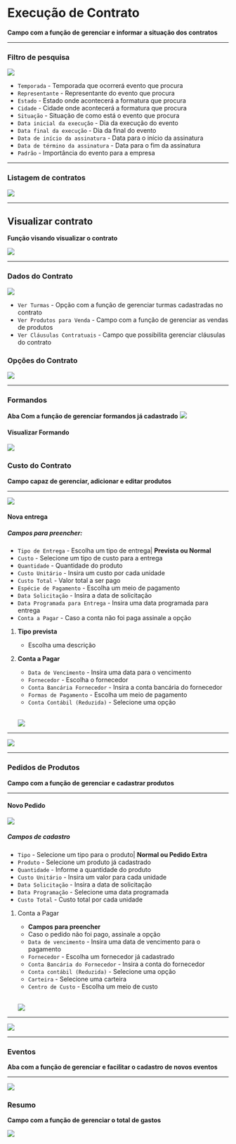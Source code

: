 # Execução de Contrato
**Campo com a função de gerenciar e informar a situação dos contratos**
***

### Filtro de pesquisa
![](../../../img/filtroPesquisa.png)

* `Temporada` - Temporada que ocorrerá evento que procura
* `Representante` - Representante do evento que procura
* `Estado` - Estado onde acontecerá a formatura que procura
* `Cidade` - Cidade onde acontecerá a formatura que procura
* `Situação` - Situação de como está o evento que procura
* `Data inicial da execução` - Dia da execução do evento
* `Data final da execução` - Dia da final do evento
* `Data de início da assinatura` - Data para o início da assinatura 
* `Data de término da assinatura` - Data para o fim da assinatura
* `Padrão` - Importância do evento para a empresa
***

### Listagem de contratos

![](../../../img/execu%C3%A7%C3%A3oContrato.jpg)
***

## Visualizar contrato
**Função visando visualizar o contrato**

![](../../../img/vizuContrato.jpg)
***

### Dados do Contrato

![](../../../img/dadosContrato.jpg)

* `Ver Turmas` - Opção com a função de gerenciar turmas cadastradas no contrato
* `Ver Produtos para Venda` - Campo com a função de gerenciar as vendas de produtos
* `Ver Cláusulas Contratuais` - Campo que possibilita gerenciar cláusulas do contrato

### Opções do Contrato

![](../../../img/opcaoDeContrato.png)
***

### Formandos
**Aba Com a função de gerenciar formandos já cadastrado**
![](../../../img/gerenciarFormandos.jpg)

#### Visualizar Formando

![](../../../img/vizuFormando.jpg)

### Custo do Contrato
**Campo capaz de gerenciar, adicionar e editar produtos**
***
![](../../../img/custoDeContratoVizu.png)



#### Nova entrega

##### **Campos para preencher**:

* `Tipo de Entrega` - Escolha um tipo de entrega| **Prevista ou Normal**
* `Custo` - Selecione um tipo de custo para a entrega
* `Quantidade` - Quantidade do produto
* `Custo Unitário` - Insira um custo por cada unidade
* `Custo Total` - Valor total a ser pago
* `Espécie de Pagamento` - Escolha um meio de pagamento
* `Data Solicitação` - Insira a data de solicitação
* `Data Programada para Entrega` - Insira uma data programada para entrega
* `Conta a Pagar` - Caso a conta não foi paga assinale a opção
1. **Tipo prevista**
    - Escolha uma descrição
2. **Conta a Pagar**
    * `Data de Vencimento` - Insira uma data para o vencimento
    * `Fornecedor` - Escolha o fornecedor
    * `Conta Bancária Fornecedor` - Insira a conta bancária do fornecedor
    * `Formas de Pagamento` - Escolha um meio de pagamento
    * `Conta Contábil (Reduzida)` - Selecione uma opção
    <br>
    
    ![](../../../img/contaPagar.png)

***
![](../../../img/cadastroEntrega.png)
***
### Pedidos de Produtos
**Campo com a função de gerenciar e cadastrar produtos**
***

#### Novo Pedido

![](../../../img/novoPedido.png)

##### **Campos de cadastro**

* `Tipo` - Selecione um tipo para o produto| **Normal ou Pedido Extra**
* `Produto` - Selecione um produto já cadastrado
* `Quantidade` - Informe a quantidade do produto
* `Custo Unitário` - Insira um valor para cada unidade
* `Data Solicitação` - Insira a data de solicitação
* `Data Programação` - Selecione uma data programada
* `Custo Total` - Custo total por cada unidade
1. Conta a Pagar
    - **Campos para preencher**
    - Caso o pedido não foi pago, assinale a opção 
    - `Data de vencimento` - Insira uma data de vencimento para o pagamento
    - `Fornecedor` - Escolha um fornecedor já cadastrado
    - `Conta Bancária do Fornecedor` - Insira a conta do fornecedor
    - `Conta contábil (Reduzida)` - Selecione uma opção
    - `Carteira` - Selecione uma carteira
    - `Centro de Custo` - Escolha um meio de custo  
    <br>

    ![](../../../img/pagamentoPedido.png)

***
![](../../../img/cadastroPedido.png)

***
### Eventos
**Aba com a função de gerenciar e facilitar o cadastro de novos eventos**
***

![](../../../img/eventos.png)

### Resumo
**Campo com a função de gerenciar o total de gastos**

![](../../../img/resumo.png)